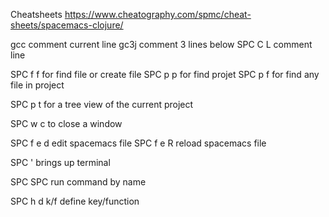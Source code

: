 Cheatsheets
https://www.cheatography.com/spmc/cheat-sheets/spacemacs-clojure/

gcc comment current line
gc3j comment 3 lines below
SPC C L comment line

SPC f f for find file or create file
SPC p p for find projet
SPC p f for find any file in project

SPC p t for a tree view of the current project

SPC w c to close a window

SPC f e d edit spacemacs file
SPC f e R reload spacemacs file

SPC ' brings up terminal

SPC SPC run command by name

SPC h d k/f define key/function
